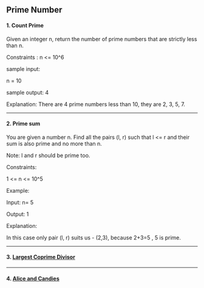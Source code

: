 ## Prime Number

#### 1. Count Prime

Given an integer n, return the number of prime numbers that are strictly less than n.

Constraints : n <= 10^6

sample input:

n = 10

sample output: 4

Explanation: There are 4 prime numbers less than 10, they are 2, 3, 5, 7.

---

#### 2. Prime sum

You are given a number n. Find all the pairs (l, r) such that l <= r and their sum is also prime and no more than n.

Note: l and r should be prime too.

Constraints:

1 <= n <= 10^5

Example:

Input: n= 5

Output: 1

Explanation:

In this case only pair (l, r) suits us - (2,3), because 2+3=5 , 5 is prime.

---

#### 3. [ Largest Coprime Divisor ](https://www.interviewbit.com/problems/largest-coprime-divisor/)

---

#### 4. [ Alice and Candies ](https://www.hackerearth.com/practice/math/number-theory/basic-number-theory-1/practice-problems/algorithm/lola-and-candies-36b57b1b/)
